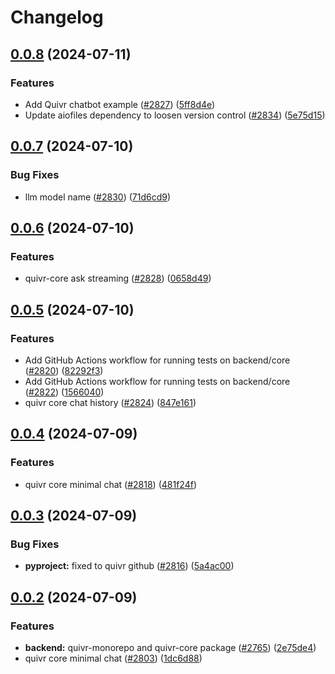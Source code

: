 # Changelog

## [0.0.8](https://github.com/QuivrHQ/quivr/compare/core-0.0.7...core-0.0.8) (2024-07-11)


### Features

* Add Quivr chatbot example ([#2827](https://github.com/QuivrHQ/quivr/issues/2827)) ([5ff8d4e](https://github.com/QuivrHQ/quivr/commit/5ff8d4ee81cdc5a2cf375a6b7709beb44da2b911))
* Update aiofiles dependency to loosen version control ([#2834](https://github.com/QuivrHQ/quivr/issues/2834)) ([5e75d15](https://github.com/QuivrHQ/quivr/commit/5e75d155976dd710c65f9431e942cdeec9bd6424))

## [0.0.7](https://github.com/QuivrHQ/quivr/compare/core-0.0.6...core-0.0.7) (2024-07-10)


### Bug Fixes

* llm model name ([#2830](https://github.com/QuivrHQ/quivr/issues/2830)) ([71d6cd9](https://github.com/QuivrHQ/quivr/commit/71d6cd9b6b381226a172a09c07a0a084d7efbc22))

## [0.0.6](https://github.com/QuivrHQ/quivr/compare/core-0.0.5...core-0.0.6) (2024-07-10)


### Features

* quivr-core ask streaming ([#2828](https://github.com/QuivrHQ/quivr/issues/2828)) ([0658d49](https://github.com/QuivrHQ/quivr/commit/0658d4947c10f512d2ec2bdcfb70f089ab003a5c))

## [0.0.5](https://github.com/QuivrHQ/quivr/compare/core-0.0.4...core-0.0.5) (2024-07-10)


### Features

* Add GitHub Actions workflow for running tests on backend/core ([#2820](https://github.com/QuivrHQ/quivr/issues/2820)) ([82292f3](https://github.com/QuivrHQ/quivr/commit/82292f30acf982bbf28c1ef928440086fa342a04))
* Add GitHub Actions workflow for running tests on backend/core ([#2822](https://github.com/QuivrHQ/quivr/issues/2822)) ([1566040](https://github.com/QuivrHQ/quivr/commit/15660409a37af8df3c58a3f396614817c9f4641b))
* quivr core chat history ([#2824](https://github.com/QuivrHQ/quivr/issues/2824)) ([847e161](https://github.com/QuivrHQ/quivr/commit/847e161d804421e60eb246f35bf51b7ffd88f3a2))

## [0.0.4](https://github.com/QuivrHQ/quivr/compare/core-0.0.3...core-0.0.4) (2024-07-09)


### Features

* quivr core minimal chat ([#2818](https://github.com/QuivrHQ/quivr/issues/2818)) ([481f24f](https://github.com/QuivrHQ/quivr/commit/481f24f5bed855d044c97eb881512fbf936772f8))

## [0.0.3](https://github.com/QuivrHQ/quivr/compare/core-0.0.2...core-0.0.3) (2024-07-09)


### Bug Fixes

* **pyproject:** fixed to quivr github ([#2816](https://github.com/QuivrHQ/quivr/issues/2816)) ([5a4ac00](https://github.com/QuivrHQ/quivr/commit/5a4ac001d0ba26af0c48aea7d9807c66b5fdd48d))

## [0.0.2](https://github.com/QuivrHQ/quivr/compare/core-v0.0.1...core-0.0.2) (2024-07-09)


### Features

* **backend:** quivr-monorepo and quivr-core package ([#2765](https://github.com/QuivrHQ/quivr/issues/2765)) ([2e75de4](https://github.com/QuivrHQ/quivr/commit/2e75de40390bcc09f25037f19693989841fec70d))
* quivr core minimal chat ([#2803](https://github.com/QuivrHQ/quivr/issues/2803)) ([1dc6d88](https://github.com/QuivrHQ/quivr/commit/1dc6d88f9b8b1b0c1a5682f990bf8098cbd54d77))
